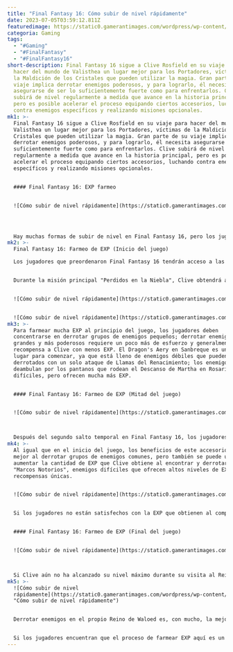 ```yaml
---
title: "Final Fantasy 16: Cómo subir de nivel rápidamente"
date: 2023-07-05T03:59:12.811Z
featuredimage: https://static0.gamerantimages.com/wordpress/wp-content/uploads/2023/07/2-1.jpg?q=50&fit=contain&w=1140&h=&dpr=1.5
categoria: Gaming
tags:
  - "#Gaming"
  - "#FinalFantasy"
  - "#FinalFantasy16"
short-description: Final Fantasy 16 sigue a Clive Rosfield en su viaje para
  hacer del mundo de Valisthea un lugar mejor para los Portadores, víctimas de
  la Maldición de los Cristales que pueden utilizar la magia. Gran parte de su
  viaje implica derrotar enemigos poderosos, y para lograrlo, él necesita
  asegurarse de ser lo suficientemente fuerte como para enfrentarlos. Clive
  subirá de nivel regularmente a medida que avance en la historia principal,
  pero es posible acelerar el proceso equipando ciertos accesorios, luchando
  contra enemigos específicos y realizando misiones opcionales.
mk1: >-
  Final Fantasy 16 sigue a Clive Rosfield en su viaje para hacer del mundo de
  Valisthea un lugar mejor para los Portadores, víctimas de la Maldición de los
  Cristales que pueden utilizar la magia. Gran parte de su viaje implica
  derrotar enemigos poderosos, y para lograrlo, él necesita asegurarse de ser lo
  suficientemente fuerte como para enfrentarlos. Clive subirá de nivel
  regularmente a medida que avance en la historia principal, pero es posible
  acelerar el proceso equipando ciertos accesorios, luchando contra enemigos
  específicos y realizando misiones opcionales.


  #### Final Fantasy 16: EXP farmeo 


  ![Cómo subir de nivel rápidamente](https://static0.gamerantimages.com/wordpress/wp-content/uploads/2023/06/ff16-how-to-claim-pre-order-bonuses-scholars-spectacles.jpg?q=50&fit=crop&w=1500&dpr=1.5 "Cómo subir de nivel rápidamente")




  Hay muchas formas de subir de nivel en Final Fantasy 16, pero los jugadores que deseen alcanzar el nivel máximo de Clive lo más rápido posible deberán abordar el juego de una manera específica. De lo contrario, alcanzar el límite de nivel puede volverse un poco arduo.
mk2: >-
  Final Fantasy 16: Farmeo de EXP (Inicio del juego)

  Los jugadores que preordenaron Final Fantasy 16 tendrán acceso a las Gafas del Erudito, un accesorio que, cuando se equipa, aumenta la cantidad de EXP que Clive obtiene en un 10%. Aunque esto puede no parecer mucho, tenerlo equipado durante las primeras peleas contra jefes puede hacer que Clive obtenga una cantidad impresionante de EXP adicional.


  Durante la misión principal "Perdidos en la Niebla", Clive obtendrá acceso a la habilidad Llamas del Renacimiento, un ataque de área que, cuando se utiliza, puede devastar a grupos grandes de enemigos. Si los jugadores desean farmear EXP rápidamente, deben usar esta habilidad cuando se enfrenten a grupos grandes de enemigos, ya que es capaz de derrotar a la mayoría de los enemigos más débiles del inicio del juego con un solo golpe.


  ![Cómo subir de nivel rápidamente](https://static0.gamerantimages.com/wordpress/wp-content/uploads/2023/07/2-2.jpg?q=50&fit=contain&w=750&h=415&dpr=1.5 "Cómo subir de nivel rápidamente")


  ![Cómo subir de nivel rápidamente](https://static0.gamerantimages.com/wordpress/wp-content/uploads/2023/07/2-3.jpg?q=50&fit=contain&w=750&h=415&dpr=1.5 "Cómo subir de nivel rápidamente")
mk3: >-
  Para farmear mucha EXP al principio del juego, los jugadores deben
  concentrarse en derrotar grupos de enemigos pequeños; derrotar enemigos
  grandes y más poderosos requiere un poco más de esfuerzo y generalmente
  recompensa a Clive con menos EXP. El Dragon's Aery en Sanbreque es un buen
  lugar para comenzar, ya que está lleno de enemigos débiles que pueden ser
  derrotados con un solo ataque de Llamas del Renacimiento; los enemigos que
  deambulan por los pantanos que rodean el Descanso de Martha en Rosaria son más
  difíciles, pero ofrecen mucha más EXP.


  #### Final Fantasy 16: Farmeo de EXP (Mitad del juego)


  ![Cómo subir de nivel rápidamente](https://static0.gamerantimages.com/wordpress/wp-content/uploads/2023/07/2-4.jpg?q=50&fit=crop&w=1500&dpr=1.5 "Cómo subir de nivel rápidamente")



  Después del segundo salto temporal en Final Fantasy 16, los jugadores obtendrán acceso al accesorio "La Fortuna y los Cielos". Cuando se equipa, este accesorio aumenta la cantidad de EXP que Clive obtiene en un 15%, lo que lo hace significativamente mejor que las Gafas del Erudito. El accesorio "La Fortuna y los Cielos" está disponible durante la misión principal "Hogar, Dulce Hogar" y se puede comprar a Charon en "El Escondite" por 5,500 Gil.
mk4: >-
  Al igual que en el inicio del juego, los beneficios de este accesorio se ven
  mejor al derrotar grupos de enemigos comunes, pero también se puede usar para
  aumentar la cantidad de EXP que Clive obtiene al encontrar y derrotar a los
  "Marcos Notorios", enemigos difíciles que ofrecen altos niveles de EXP y
  recompensas únicas.


  ![Cómo subir de nivel rápidamente](https://static0.gamerantimages.com/wordpress/wp-content/uploads/2023/07/2-5.jpg?q=50&fit=crop&w=1500&dpr=1.5 "Cómo subir de nivel rápidamente")


  Si los jugadores no están satisfechos con la EXP que obtienen al completar estas cacerías, deben visitar ubicaciones recién desbloqueadas y derrotar a los enemigos allí. El desierto de Velkroy en Dhalmekia es un buen lugar para comenzar, ya que los enemigos allí no son demasiado poderosos pero ofrecen cantidades elevadas de EXP.


  #### Final Fantasy 16: Farmeo de EXP (Final del juego)


  ![Cómo subir de nivel rápidamente](https://static0.gamerantimages.com/wordpress/wp-content/uploads/2023/07/2-6.jpg?q=50&fit=crop&w=1500&dpr=1.5 "Cómo subir de nivel rápidamente")



  Si Clive aún no ha alcanzado su nivel máximo durante su visita al Reino de Waloed, hay muchas formas de ayudarlo a llegar allí. Completar las misiones secundarias y las cacerías restantes de Final Fantasy 16 es un buen comienzo, pero una vez que se completen todas, los jugadores deberán confiar en derrotar a los enemigos comunes del juego hasta que finalmente alcancen el nivel 50.
mk5: >-
  ![Cómo subir de nivel
  rápidamente](https://static0.gamerantimages.com/wordpress/wp-content/uploads/2023/07/2-11.jpg?q=50&fit=crop&w=1500&dpr=1.5
  "Cómo subir de nivel rápidamente")


  Derrotar enemigos en el propio Reino de Waloed es, con mucho, la mejor forma de farmear EXP al final del juego. Las Llamas del Renacimiento pueden ser extremadamente útiles para lidiar con grupos grandes de enemigos, pero Zantetsuken en su máximo poder es lo mejor que los jugadores pueden usar; cuando está completamente potenciado, Zantetsuken puede derrotar a la mayoría de los enemigos que acechan en el Reino de Waloed de un solo golpe. La Gran Puerta del Sur y Vidargraes son excelentes lugares para farmear EXP, ya que la mayoría de los enemigos que aparecen allí se pueden derrotar rápidamente y con facilidad.


  Si los jugadores encuentran que el proceso de farmear EXP aquí es un poco tedioso, deben considerar comenzar una nueva partida en el modo New Game+ y seleccionar el Modo Final Fantasy, ya que la cantidad de EXP recompensada en este modo es mucho mayor que en el juego base. Clive también puede adquirir el accesorio "La Fortuna y los Cielos 2" en el Modo Final Fantasy, que aumentará la cantidad de EXP que obtiene en un 30%.
---
```

